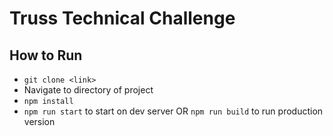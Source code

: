 # Truss Technical Challenge

## How to Run
- `git clone <link>` 
- Navigate to directory of project
- `npm install`
- `npm run start` to start on dev server OR `npm run build` to run production version
